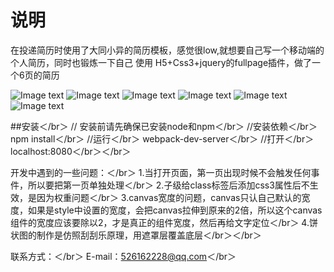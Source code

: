 # 说明
在投递简历时使用了大同小异的简历模板，感觉很low,就想要自己写一个移动端的个人简历，同时也锻炼一下自己
使用 H5+Css3+jquery的fullpage插件，做了一个6页的简历

![Image text](https://github.com/Summer-xzy/resume/blob/master/img-show/1.png)
![Image text](https://github.com/Summer-xzy/resume/blob/master/img-show/2.png)
![Image text](https://github.com/Summer-xzy/resume/blob/master/img-show/3.png)
![Image text](https://github.com/Summer-xzy/resume/blob/master/img-show/4.png)
![Image text](https://github.com/Summer-xzy/resume/blob/master/img-show/5.png)
![Image text](https://github.com/Summer-xzy/resume/blob/master/img-show/6.png)

##安装＜/br＞
// 安装前请先确保已安装node和npm＜/br＞
//安装依赖＜/br＞
npm install＜/br＞
//运行＜/br＞
webpack-dev-server＜/br＞
//打开＜/br＞
localhost:8080＜/br＞＜/br＞


开发中遇到的一些问题：＜/br＞
1.当打开页面，第一页出现时候不会触发任何事件，所以要把第一页单独处理＜/br＞
2.子级给class标签后添加css3属性后不生效，是因为权重问题＜/br＞
3.canvas宽度的问题，canvas只认自己默认的宽度，如果是style中设置的宽度，会把canvas拉伸到原来的2倍，所以这个canvas组件的宽度应该要除以2，才是真正的组件宽度，然后再给文字定位＜/br＞
4.饼状图的制作是仿照刮刮乐原理，用遮罩层覆盖底层＜/br＞＜/br＞

联系方式：＜/br＞
E-mail：526162228@qq.com＜/br＞
